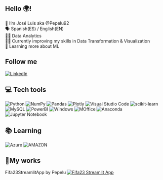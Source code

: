  ## Hello 🌍!
 👋 I’m José Luis aka @Pepelu92 <br>
 🗣 Spanish(ES) / English(EN) <br>
 👨‍🎓 Data Analytics <br>
 🏋️‍♂️ Currently improving my skills in Data Transformation & Visualization <br>
 🌱 Learning more about ML <br>
 
 ## Follow me
 [![LinkedIn](https://img.shields.io/badge/LinkedIn-%230077B5.svg?logo=linkedin&logoColor=white)](https://www.linkedin.com/in/joseluisperezruiz1/)
 
 ## 💻 Tech tools 
 ![Python](https://img.shields.io/badge/python-3670A0?style=for-the-badge&logo=python&logoColor=ffdd54)
 ![NumPy](https://img.shields.io/badge/numpy-%23013243.svg?style=for-the-badge&logo=numpy&logoColor=white)
 ![Pandas](https://img.shields.io/badge/pandas-%23150458.svg?style=for-the-badge&logo=pandas&logoColor=white)
 ![Plotly](https://img.shields.io/badge/Plotly-%233F4F75.svg?style=for-the-badge&logo=plotly&logoColor=white)
 ![Visual Studio Code](https://img.shields.io/badge/Visual%20Studio%20Code-0078d7.svg?style=for-the-badge&logo=visual-studio-code&logoColor=white)
 ![scikit-learn](https://img.shields.io/badge/scikit--learn-%23F7931E.svg?style=for-the-badge&logo=scikit-learn&logoColor=white)
 ![MySQL](https://img.shields.io/badge/mysql-%2300f.svg?style=for-the-badge&logo=mysql&logoColor=white)
 ![PowerBI](https://img.shields.io/badge/PowerBI-F2C811?style=for-the-badge&logo=Power%20BI&logoColor=white)
 ![Windows](https://img.shields.io/badge/Windows-0078D6?style=for-the-badge&logo=windows&logoColor=white)
 ![MOffice](https://img.shields.io/badge/Microsoft_Office-D83B01?style=for-the-badge&logo=microsoft-office&logoColor=white)
 ![Anaconda](https://img.shields.io/badge/Anaconda-%2344A833.svg?style=for-the-badge&logo=anaconda&logoColor=white)
 ![Jupyter Notebook](https://img.shields.io/badge/jupyter-%23FA0F00.svg?style=for-the-badge&logo=jupyter&logoColor=white)
 
 ## 📚 Learning 
 ![Azure](https://img.shields.io/badge/azure-%230072C6.svg?style=for-the-badge&logo=microsoftazure&logoColor=white)
 ![AMAZON](https://img.shields.io/badge/Amazon_AWS-FF9900?style=for-the-badge&logo=amazonaws&logoColor=white)
 
 
 ## 🔧My works
 Fifa23StreamlitApp by Pepelu [![Fifa23 Streamlit App](https://static.streamlit.io/badges/streamlit_badge_black_white.svg)](https://pepelu92-fifa23streamlitappjlpr-inicio-97dh8p.streamlit.app/)
